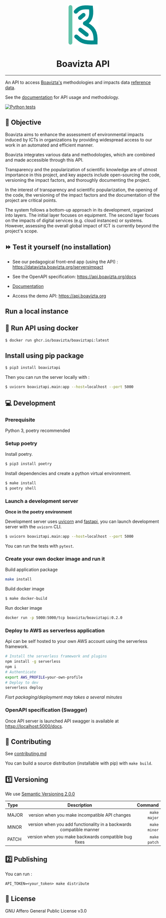 <p align="center">
    <img src="https://github.com/Boavizta/boaviztapi/blob/af7ca450518a2108f907736222a540908a258368/boavizta-logo-4.png" width="100">
</p>
<h1 align="center">
  Boavizta API
</h1>

---

An API to access [Boavizta's](https://boavizta.cmakers.io/) methodologies and impacts data [reference data](https://github.com/Boavizta/environmental-footprint-data).

See the [documentation](https://doc.api.boavizta.org/) for API usage and methodology.

[![Python tests](https://github.com/Boavizta/boaviztapi/actions/workflows/test.yml/badge.svg)](https://github.com/Boavizta/boaviztapi/actions/workflows/test.yml)

## :dart: Objective

Boavizta aims to enhance the assessment of environmental impacts induced by ICTs in organizations by providing widespread access to our work in an automated and efficient manner.

Boavizta integrates various data and methodologies, which are combined and made accessible through this API.

Transparency and the popularization of scientific knowledge are of utmost importance in this project, and key aspects include open-sourcing the code, versioning the impact factors, and thoroughly documenting the project.

In the interest of transparency and scientific popularization, the opening of the code, the versioning of the impact factors and the documentation of the project are critical points. 

The system follows a bottom-up approach in its development, organized into layers. The initial layer focuses on equipment. The second layer focues on the impacts of digital services (e.g. cloud instances) or systems. However, assessing the overall global impact of ICT is currently beyond the project's scope.

## :fast_forward: Test it yourself (no installation)

* See our pedagogical front-end app (using the API) : <https://datavizta.boavizta.org/serversimpact>

* See the OpenAPI specification: <https://api.boavizta.org/docs>

* [Documentation](https://doc.api.boavizta.org/)

* Access the demo API: <https://api.boavizta.org>

## Run a local instance

## :whale: Run API using docker

```bash
$ docker run ghcr.io/boavizta/boaviztapi:latest
```

## Install using pip package

```bash
$ pip3 install boaviztapi
```

Then you can run the server locally with :

```bash
$ uvicorn boaviztapi.main:app --host=localhost --port 5000
```

## :computer: Development

### Prerequisite

Python 3, poetry recommended

### Setup poetry

Install poetry.

```bash
$ pip3 install poetry
```

Install dependencies and create a python virtual environment.

```bash
$ make install
$ poetry shell
```

### Launch a development server

**Once in the poetry environment**

Development server uses [uvicorn](https://www.uvicorn.org/) and [fastapi](https://fastapi.tiangolo.com/), you can launch development server with the `uvicorn` CLI.

```bash
$ uvicorn boaviztapi.main:app --host=localhost --port 5000
```

You can run the tests with `pytest`.

### Create your own docker image and run it

Build application package
```sh
make install
```
Build docker image
```sh
$ make docker-build
```
Run docker image
```sh
docker run -p 5000:5000/tcp boavizta/boaviztapi:0.2.0
```
### Deploy to AWS as serverless application

Api can be self hosted to your own AWS account using the serverless framework.

```sh
# Install the serverless framework and plugins
npm install -g serverless
npm i
# Authenticate
export AWS_PROFILE=your-own-profile
# Deploy to dev
serverless deploy
```

_Fisrt packaging/deployment may takes a several minutes_

### OpenAPI specification (Swagger)

Once API server is launched API swagger is available at [httsp://localhost:5000/docs](https://localhost:5000/docs).


## :woman: Contributing

See [contributing.md](./CONTRIBUTING.md)

You can build a source distribution (installable with pip) with `make build`.

## :one: Versioning

We use [Semantic Versioning 2.0.0](https://semver.org/)

|    Type     | Description                                                          |    Command        |
| :---        |    :----:                                                            |              ---: |
| MAJOR       | version when you make incompatible API changes                       | ```make major```  |
| MINOR       | version when you add functionality in a backwards compatible manner  | ```make minor```  |
| PATCH       | version when you make backwards compatible bug fixes                 | ```make patch```  |

## :two: Publishing

You can run : 

```shell
API_TOKEN=<your_token> make distribute 
```

## :scroll: License

GNU Affero General Public License v3.0
